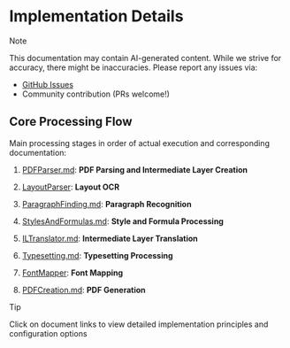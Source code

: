 # Implementation Details

> [!NOTE]
> This documentation may contain AI-generated content. While we strive for accuracy, there might be inaccuracies. Please report any issues via:
>
> - [GitHub Issues](https://github.com/funstory-ai/yadt/issues)
> - Community contribution (PRs welcome!)

## Core Processing Flow

Main processing stages in order of actual execution and corresponding documentation:

1. [PDFParser.md](PDFParsing/PDFParsing.md): **PDF Parsing and Intermediate Layer Creation**

2. [LayoutParser](https://github.com/funstory-ai/yadt/blob/main/yadt/document_il/midend/layout_parser.py): **Layout OCR**

3. [ParagraphFinding.md](ParagraphFinding/ParagraphFinding.md): **Paragraph Recognition**

4. [StylesAndFormulas.md](StylesAndFormulas/StylesAndFormulas.md): **Style and Formula Processing**

5. [ILTranslator.md](ILTranslator/ILTranslator.md): **Intermediate Layer Translation**

6. [Typesetting.md](Typesetting/Typesetting.md): **Typesetting Processing**

7. [FontMapper](https://github.com/funstory-ai/yadt/blob/main/yadt/document_il/utils/fontmap.py): **Font Mapping**

8. [PDFCreation.md](PDFCreation/PDFCreation.md): **PDF Generation**

> [!TIP]
>
> Click on document links to view detailed implementation principles and configuration options

